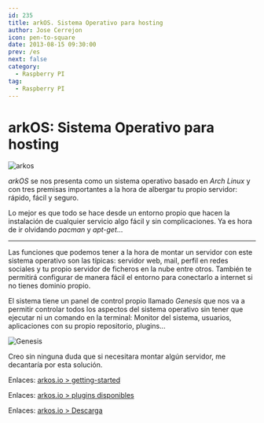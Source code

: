 ```yaml
---
id: 235
title: arkOS. Sistema Operativo para hosting
author: Jose Cerrejon
icon: pen-to-square
date: 2013-08-15 09:30:00
prev: /es
next: false
category:
  - Raspberry PI
tag:
  - Raspberry PI
---
```


# arkOS: Sistema Operativo para hosting

![arkos](/images/arkos.jpg)

*arkOS* se nos presenta como un sistema operativo basado en *Arch Linux* y con tres premisas importantes a la hora de albergar tu propio servidor: rápido, fácil y seguro.

Lo mejor es que todo se hace desde un entorno propio que hacen la instalación de cualquier servicio algo fácil y sin complicaciones. Ya es hora de ir olvidando *pacman* y *apt-get*...

- - -
Las funciones que podemos tener a la hora de montar un servidor con este sistema operativo son las típicas: servidor web, mail, perfil en redes sociales y tu propio servidor de ficheros en la nube entre otros. También te permitirá configurar de manera fácil el entorno para conectarlo a internet si no tienes dominio propio.

El sistema tiene un panel de control propio llamado *Genesis* que nos va a permitir controlar todos los aspectos del sistema operativo sin tener que ejecutar ni un comando en la terminal: Monitor del sistema, usuarios, aplicaciones con su propio repositorio, plugins...

![Genesis](/images/2013/08/arkos1.jpg)

Creo sin ninguna duda que si necesitara montar algún servidor, me decantaría por esta solución.

Enlaces: [arkos.io > getting-started](https://arkos.io/doc/getting-started/)

Enlaces: [arkos.io > plugins disponibles](https://arkos.io/genesis/plugins)

Enlaces: [arkos.io > Descarga](https://arkos.io/downloads/)
